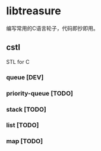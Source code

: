 # libtreasure

编写常用的C语言轮子，代码即抄即用。

## cstl

STL for C

### queue [DEV]

### priority-queue [TODO]

### stack [TODO]

### list [TODO]

### map [TODO]
